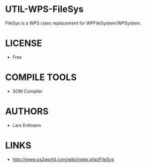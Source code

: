 # UTIL-WPS-FileSys
FileSys is a WPS class replacement for WPFileSystem/WPSystem. 

LICENSE
===============
* Free

COMPILE TOOLS
===============
* SOM Compiler
 
AUTHORS
===============
* Lars Erdmann

LINKS
===============
* http://www.os2world.com/wiki/index.php/FileSys
